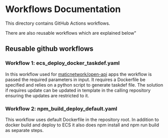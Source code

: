 # Workflows Documentation

This directory contains GitHub Actions workflows. 

There are also reusable workflows which are explained below"

## Reusable github workflows
### Workflow 1: ecs_deploy_docker_taskdef.yaml

In this workflow used for [maticnetwork/open-api](https://github.com/maticnetwork/open-api/) apps the workflow is passed the required parameters in input. It requires a Dockerfile be specified and relies on a python script to generate taskdef file. The solution if requires update can be updated in template in the calling repository ensuring the updates are restricted to it.

### Workflow 2: npm_build_deploy_default.yaml

This workflow uses default Dockerfile in the repository root. In addition to docker build and deploy to ECS it also does npm install and npm run build as separate steps.
